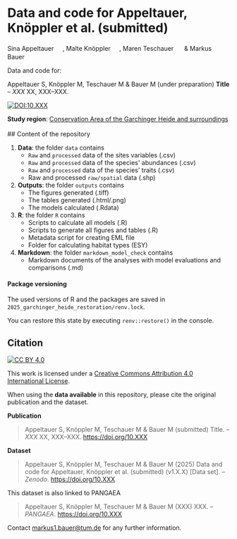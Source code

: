 # Data and code for Appeltauer, Knöppler et al. (submitted)

Sina Appeltauer <a href="https://orcid.org/0009-0002-3244-6720"><img src="https://info.orcid.org/wp-content/uploads/2019/11/orcid_16x16.png" width="16" height="16"/></a>,
Malte Knöppler <a href="https://orcid.org/0009-0007-4844-3272"><img src="https://info.orcid.org/wp-content/uploads/2019/11/orcid_16x16.png" width="16" height="16"/></a>,
Maren Teschauer <a href="https://orcid.org/0009-0004-0762-6353"><img src="https://info.orcid.org/wp-content/uploads/2019/11/orcid_16x16.png" width="16" height="16"/></a> &
Markus Bauer <a href="https://orcid.org/0000-0001-5372-4174"><img src="https://info.orcid.org/wp-content/uploads/2019/11/orcid_16x16.png" width="16" height="16"/></a>


Data and code for:

Appeltauer S, Knöppler M, Teschauer M & Bauer M (under preparation) __Title__ &ndash; *XXX* XX, XXX&ndash;XXX.

[![DOI:10.XXX](http://img.shields.io/badge/DOI-10.XXX-informational.svg)](https://doi.org/10.XXX)

**Study region**: [Conservation Area of the Garchinger Heide and surroundings](https://www.openstreetmap.org/#map=15/48.29102/11.65040) <br> <br> \## Content of the repository

1.  **Data**: the folder `data` contains
    -   `Raw` and `processed` data of the sites variables (.csv)
    -   `Raw` and `processed` data of the species' abundances (.csv)
    -   `Raw` and `processed` data of the species' traits (.csv)
    -   Raw and processed `raw/spatial` data (.shp)
2.  **Outputs**: the folder `outputs` contains
    -   The figures generated (.tiff)
    -   The tables generated (.html/.png)
    -   The models calculated (.Rdata)
3.  **R**: the folder `R` contains
    -   Scripts to calculate all models (.R)
    -   Scripts to generate all figures and tables (.R)
    -   Metadata script for creating EML file
    -   Folder for calculating habitat types (ESY)
4.  **Markdown**: the folder `markdown_model_check` contains
    -   Markdown documents of the analyses with model evaluations and comparisons (.md)

#### Package versioning

The used versions of R and the packages are saved in `2025_garchinger_heide_restoration/renv.lock`.

You can restore this state by executing `renv::restore()` in the console.

## Citation

[![CC BY 4.0](https://img.shields.io/badge/License-CC%20BY%204.0-lightgrey.svg)](http://creativecommons.org/licenses/by/4.0/)

This work is licensed under a [Creative Commons Attribution 4.0 International License](http://creativecommons.org/licenses/by/4.0/).

When using the **data available** in this repository, please cite the original publication and the dataset.

**Publication**

> Appeltauer S, Knöppler M, Teschauer M & Bauer M (submitted) Title. &ndash; *XXX* XX, XXX&ndash;XXX. <https://doi.org/10.XXX>

**Dataset**

> Appeltauer S, Knöppler M, Teschauer M & Bauer M (2025) Data and code for Appeltauer, Knöppler et al. (submitted) (v1.X.X) [Data set]. &ndash; *Zenodo*. <https://doi.org/10.XXX>

This dataset is also linked to PANGAEA
> Appeltauer S, Knöppler M, Teschauer M & Bauer M (XXX) XXX. &ndash; *PANGAEA*. https://doi.org/10.XXX

Contact [markus1.bauer\@tum.de](mailto:markus1.bauer@tum.de) for any further information.
